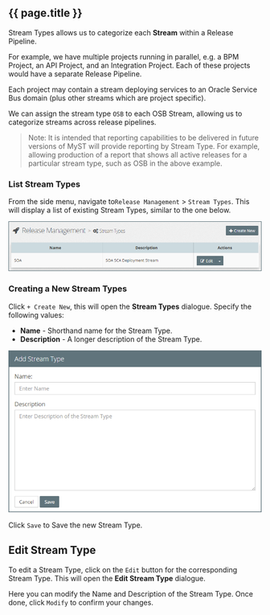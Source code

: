 ## {{ page.title }}

Stream Types allows us to categorize each **Stream** within a Release Pipeline. 

For example, we have multiple projects running in parallel, e.g. a BPM Project, an API Project, and an Integration Project. Each of these projects would have a separate Release Pipeline.

Each project may contain a stream deploying services to an Oracle Service Bus domain (plus other streams which are project specific).

We can assign the stream type `OSB` to each OSB Stream, allowing us to categorize streams across release pipelines.

> Note: It is intended that reporting capabilities to be delivered in future versions of MyST will provide reporting by Stream Type. For example, allowing production of a report that shows all active releases for a particular stream type, such as OSB in the above example.

### List Stream Types
From the side menu, navigate to`Release Management` > `Stream Types`. This will display a list of existing Stream Types, similar to the one below.

![](img/streamTypesList.png)

### Creating a New Stream Types
Click `+ Create New`, this will open the **Stream Types** dialogue. Specify the following values:

* **Name** - Shorthand name for the Stream Type.
* **Description** - A longer description of the Stream Type.

![](img/streamTypesAdd.png)

Click `Save` to Save the new Stream Type.

## Edit Stream Type
To edit a Stream Type, click on the `Edit` button for the corresponding Stream Type. This will open the **Edit Stream Type** dialogue.

Here you can modify the Name and Description of the Stream Type. Once done, click `Modify` to confirm your changes.




                                                                                                                                                                                                                                                                                                                                                                                                                                                                                                                                                                                                                                                                                                                                                                                                                                                                                                                                                                                                                                                                                                                                                                                                                                                                                                                                                                                                                  